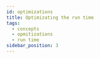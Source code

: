 ```yaml
---
id: optimizations
title: Optimizating the run time
tags:
  - concepts
  - opmitizations
  - run time
sidebar_position: 3
---
```


